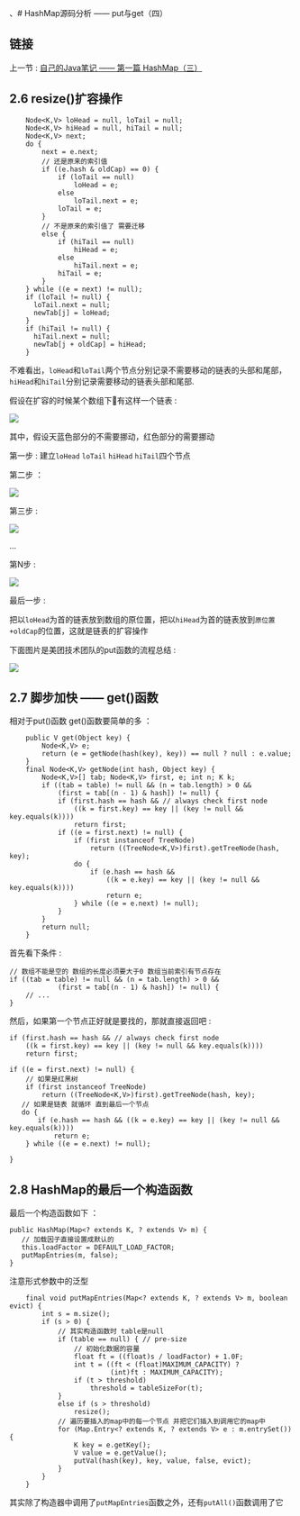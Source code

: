 、# HashMap源码分析 —— put与get（四）

## 链接

上一节 : [自己的Java笔记 —— 第一篇 HashMap（三）](https://www.jianshu.com/p/8a39255e5a98)


## 2.6 resize()扩容操作

```
    Node<K,V> loHead = null, loTail = null;
    Node<K,V> hiHead = null, hiTail = null;
    Node<K,V> next;
    do {
        next = e.next;
        // 还是原来的索引值
        if ((e.hash & oldCap) == 0) {
            if (loTail == null)
                loHead = e;
            else
                loTail.next = e;
            loTail = e;
        }
        // 不是原来的索引值了 需要迁移
        else {
            if (hiTail == null)
                hiHead = e;
            else
                hiTail.next = e;
            hiTail = e;
        }
    } while ((e = next) != null);
    if (loTail != null) {
      loTail.next = null;
      newTab[j] = loHead;
    }
    if (hiTail != null) {
      hiTail.next = null;
      newTab[j + oldCap] = hiHead;
    }
```

不难看出，`loHead`和`loTail`两个节点分别记录不需要移动的链表的头部和尾部，`hiHead`和`hiTail`分别记录需要移动的链表头部和尾部.

假设在扩容的时候某个数组下有这样一个链表 :

![](http://zhangzhaolin.oss-cn-beijing.aliyuncs.com/18-7-25/28481902.jpg)

其中，假设天蓝色部分的不需要挪动，红色部分的需要挪动

第一步 : 建立`loHead` `loTail` `hiHead` `hiTail`四个节点

第二步 ：

![](http://zhangzhaolin.oss-cn-beijing.aliyuncs.com/18-7-25/48045779.jpg)

第三步 :

![](http://zhangzhaolin.oss-cn-beijing.aliyuncs.com/18-7-25/14539380.jpg)

...

第N步 :

![](http://zhangzhaolin.oss-cn-beijing.aliyuncs.com/18-7-25/66532230.jpg)

最后一步 :

把以`loHead`为首的链表放到数组的原位置，把以`hiHead`为首的链表放到`原位置+oldCap`的位置，这就是链表的扩容操作

下面图片是美团技术团队的put函数的流程总结 :

![](https://tech.meituan.com/img/java-hashmap/hashMap%20put%E6%96%B9%E6%B3%95%E6%89%A7%E8%A1%8C%E6%B5%81%E7%A8%8B%E5%9B%BE.png)

## 2.7 脚步加快 —— get()函数

相对于put()函数 get()函数要简单的多 ：

```
	public V get(Object key) {
		Node<K,V> e;
		return (e = getNode(hash(key), key)) == null ? null : e.value;
	}
	final Node<K,V> getNode(int hash, Object key) {
        Node<K,V>[] tab; Node<K,V> first, e; int n; K k;
        if ((tab = table) != null && (n = tab.length) > 0 &&
            (first = tab[(n - 1) & hash]) != null) {
            if (first.hash == hash && // always check first node
                ((k = first.key) == key || (key != null && key.equals(k))))
                return first;
            if ((e = first.next) != null) {
                if (first instanceof TreeNode)
                    return ((TreeNode<K,V>)first).getTreeNode(hash, key);
                do {
                    if (e.hash == hash &&
                        ((k = e.key) == key || (key != null && key.equals(k))))
                        return e;
                } while ((e = e.next) != null);
            }
        }
        return null;
    }
```

首先看下条件 :

```
// 数组不能是空的 数组的长度必须要大于0 数组当前索引有节点存在
if ((tab = table) != null && (n = tab.length) > 0 &&
            (first = tab[(n - 1) & hash]) != null) {
	// ...           
}
```

然后，如果第一个节点正好就是要找的，那就直接返回吧 :

```
if (first.hash == hash && // always check first node
	((k = first.key) == key || (key != null && key.equals(k))))
	return first;
```

```
if ((e = first.next) != null) {
	// 如果是红黑树
	if (first instanceof TreeNode)
    	return ((TreeNode<K,V>)first).getTreeNode(hash, key);
   // 如果是链表 就循环 直到最后一个节点
   do {
       if (e.hash == hash && ((k = e.key) == key || (key != null && key.equals(k))))
	       return e;
    } while ((e = e.next) != null);

}
```

## 2.8 HashMap的最后一个构造函数

最后一个构造函数如下 ：

```
public HashMap(Map<? extends K, ? extends V> m) {
   // 加载因子直接设置成默认的
   this.loadFactor = DEFAULT_LOAD_FACTOR;
   putMapEntries(m, false);
}
```

注意形式参数中的泛型

```
    final void putMapEntries(Map<? extends K, ? extends V> m, boolean evict) {
        int s = m.size();
        if (s > 0) {
            // 其实构造函数时 table是null
            if (table == null) { // pre-size
                // 初始化数据的容量
                float ft = ((float)s / loadFactor) + 1.0F;
                int t = ((ft < (float)MAXIMUM_CAPACITY) ?
                         (int)ft : MAXIMUM_CAPACITY);
                if (t > threshold)
                    threshold = tableSizeFor(t);
            }
            else if (s > threshold)
                resize();
            // 遍历要插入的map中的每一个节点 并把它们插入到调用它的map中
            for (Map.Entry<? extends K, ? extends V> e : m.entrySet()) {
                K key = e.getKey();
                V value = e.getValue();
                putVal(hash(key), key, value, false, evict);
            }
        }
    }

```

其实除了构造器中调用了`putMapEntries`函数之外，还有`putAll()`函数调用了它
